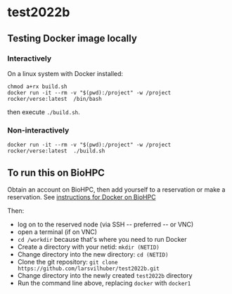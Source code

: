 # test2022b

## Testing Docker image locally

### Interactively

On a linux system with Docker installed:

```{sh}
chmod a+rx build.sh
docker run -it --rm -v "$(pwd):/project" -w /project rocker/verse:latest  /bin/bash
```

then execute `./build.sh`.

### Non-interactively

```{sh}
docker run -it --rm -v "$(pwd):/project" -w /project rocker/verse:latest  ./build.sh
```

## To run this on BioHPC

Obtain an account on BioHPC, then add yourself to a reservation or make a reservation. See [instructions for Docker on BioHPC](https://biohpc.cornell.edu/lab/userguide.aspx?a=software&i=340#c)

Then:

- log on to the reserved node (via SSH -- preferred -- or VNC)
- open a terminal (if on VNC)
- `cd /workdir` because that's where you need to run Docker
- Create a directory with your netid: `mkdir (NETID)` 
- Change directory into the new directory:  `cd (NETID)`
- Clone the git repository: `git clone https://github.com/larsvilhuber/test2022b.git`
- Change directory into the newly created `test2022b` directory
- Run the command line above, replacing `docker` with `docker1`
